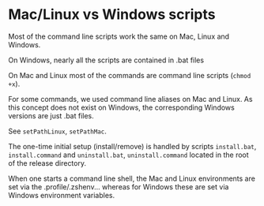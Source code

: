 # Mac/Linux vs Windows scripts

Most of the command line scripts work the same on Mac, Linux and Windows.

On Windows, nearly all the scripts are contained in .bat files

On Mac and Linux most of the commands are command line scripts (`chmod +x`).

For some commands, we used command line aliases on Mac and Linux. As this concept does not exist on Windows, the corresponding Windows versions are just .bat files.

See `setPathLinux`, `setPathMac`.

The one-time initial setup (install/remove) is handled by scripts `install.bat`, `install.command` and `uninstall.bat`, `uninstall.command` located in the root of the release directory.

When one starts a command line shell, the Mac and Linux environments are set via the .profile/.zshenv... whereas for Windows these are set via Windows environment variables.

